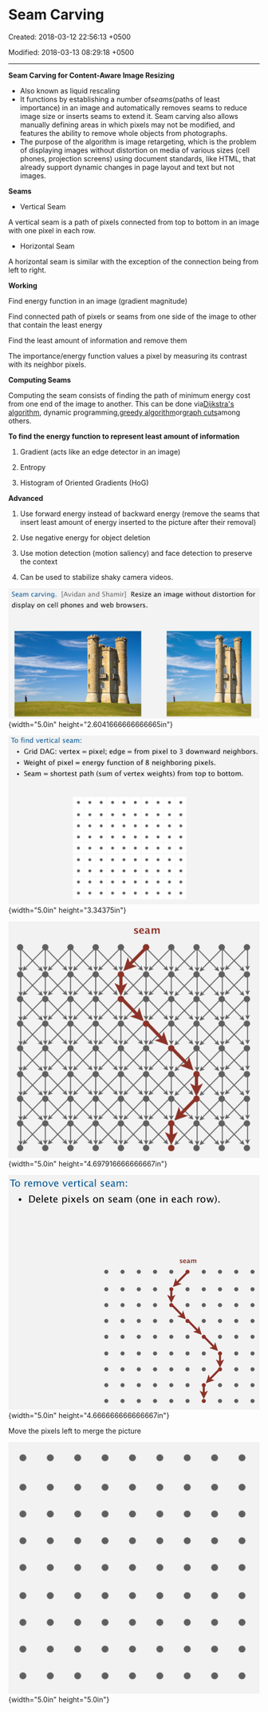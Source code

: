 # Seam Carving

Created: 2018-03-12 22:56:13 +0500

Modified: 2018-03-13 08:29:18 +0500

---

**Seam Carving for Content-Aware Image Resizing**
-   Also known as liquid rescaling
-   It functions by establishing a number of*seams*(paths of least importance) in an image and automatically removes seams to reduce image size or inserts seams to extend it. Seam carving also allows manually defining areas in which pixels may not be modified, and features the ability to remove whole objects from photographs.
-   The purpose of the algorithm is image retargeting, which is the problem of displaying images without distortion on media of various sizes (cell phones, projection screens) using document standards, like HTML, that already support dynamic changes in page layout and text but not images.



**Seams**
-   Vertical Seam

A vertical seam is a path of pixels connected from top to bottom in an image with one pixel in each row.
-   Horizontal Seam

A horizontal seam is similar with the exception of the connection being from left to right.



**Working**

Find energy function in an image (gradient magnitude)

Find connected path of pixels or seams from one side of the image to other that contain the least energy

Find the least amount of information and remove them

The importance/energy function values a pixel by measuring its contrast with its neighbor pixels.



**Computing Seams**

Computing the seam consists of finding the path of minimum energy cost from one end of the image to another. This can be done via[Dijkstra's algorithm](https://en.wikipedia.org/wiki/Dijkstra%27s_algorithm), dynamic programming,[greedy algorithm](https://en.wikipedia.org/wiki/Greedy_algorithm)or[graph cuts](https://en.wikipedia.org/wiki/Cut_(graph_theory))among others.



**To find the energy function to represent least amount of information**

1.  Gradient (acts like an edge detector in an image)

2.  Entropy

3.  Histogram of Oriented Gradients (HoG)



**Advanced**

1.  Use forward energy instead of backward energy (remove the seams that insert least amount of energy inserted to the picture after their removal)

2.  Use negative energy for object deletion

3.  Use motion detection (motion saliency) and face detection to preserve the context

4.  Can be used to stabilize shaky camera videos.





![Resize an image without distortion for Seam carving. [Avidan and Shamir] display on cell phones and web browsers. ](media/Seam-Carving-image1.png){width="5.0in" height="2.6041666666666665in"}



![To find vertical seam: • Grid DAG: vertex = pixel; edge = from pixel to 3 downward neighbors. • Weight of pixel = energy function of 8 neighboring pixels. • Seam = shortest path (sum of vertex weights) from top to bottom. ](media/Seam-Carving-image2.png){width="5.0in" height="3.34375in"}



![seam ](media/Seam-Carving-image3.png){width="5.0in" height="4.697916666666667in"}



![To remove vertical seam: • Delete pixels on seam (one in each row). seam ](media/Seam-Carving-image4.png){width="5.0in" height="4.666666666666667in"}



Move the pixels left to merge the picture



![](media/Seam-Carving-image5.png){width="5.0in" height="5.0in"}







